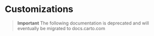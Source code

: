 # Customizations

> **Important**
> The following documentation is deprecated and will eventually be migrated to docs.carto.com